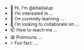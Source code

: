 - 👋 Hi, I’m @khalilalup
- 👀 I’m interested in ...
- 🌱 I’m currently learning ...
- 💞️ I’m looking to collaborate on ...
- 📫 How to reach me ...
- 😄 Pronouns: ...
- ⚡ Fun fact: ...

<!---
khalilalup/khalilalup is a ✨ special ✨ repository because its `README.md` (this file) appears on your GitHub profile.
You can click the Preview link to take a look at your changes.
--->
